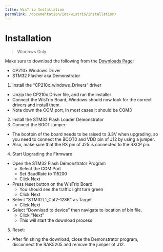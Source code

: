 ```yaml
---
title: WisTrio Installation
permalink: /documentation/iot/wistrio/installation/
---
```

# Installation

> Windows Only

Make sure to download the following from the [Downloads Page](../downloads):
- CP210x Windows Driver
- STM32 Flasher aka Demonstrator



1. Install the “CP210x_windows_Drivers” driver
  - Unzip the CP210x Driver file, and run the installer
  - Connect the WisTrio Board, Windows should now look for the correct drivers and install them.
  - Note down the COM port, In most cases it should be COM3
2. Install the STM32 Flash Loader Demonstrator
3. Connect the BOOT jumper:
  - The bootpin of the board needs to be raised to 3.3V when upgrading, so
you need to connect the BOOT0 and VDD pin of J12 by using a jumper.
  - Also, make sure that the RX pin of J25 is connected to the RXCP pin.
4. Start Upgrading the Firmware
  - Open the STM32 Flash Demonstrator Program
    - Select the COM Port
    - Set BaudRate to 115200
    - Click Next
  - Press reset button on the WisTrio Board
    - You should see the traffic light turn green
    - Click Next
  - Select "STM32L1_Cat2-128K" as Target
    - Click Next
  - Select “Download to device” then navigate to location of bin file.
    - Click “Next”
    - This will start the download process
5. Reset:
  - After finishing the download, close the Demonstrator program, disconnect the
RAK5205 and remove the jumper of J12.
